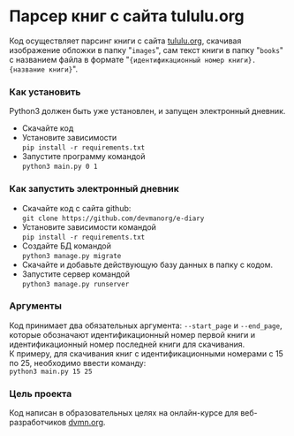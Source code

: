 # Парсер книг с сайта tululu.org

Код осуществляет парсинг книги с сайта [tululu.org](https://tululu.org/),
скачивая изображение обложки в папку "`images`",
сам текст книги в папку "`books`" с названием файла в формате "`{идентификационный номер книги}. {название книги}`". 

### Как установить

Python3 должен быть уже установлен, и запущен электронный дневник.
* Скачайте код
* Установите зависимости  
`pip install -r requirements.txt`
* Запустите программу командой  
`python3 main.py 0 1`

### Как запустить электронный дневник

- Скачайте код c сайта github:  
`git clone https://github.com/devmanorg/e-diary`
- Установите зависимости командой  
`pip install -r requirements.txt`
- Создайте БД командой  
`python3 manage.py migrate`
- Скачайте и добавьте действующую базу данных в папку с кодом.
- Запустите сервер командой  
`python3 manage.py runserver`

### Аргументы

Код принимает два обязательных аргумента: `--start_page` и `--end_page`,
которые обозначают идентификационный номер первой книги и идентификационный номер последней книги для скачивания.  
К примеру, для скачивания книг с идентификационными номерами с 15 по 25, необходимо ввести команду:  
`python3 main.py 15 25`

### Цель проекта

Код написан в образовательных целях на онлайн-курсе для веб-разработчиков [dvmn.org](https://dvmn.org/).
